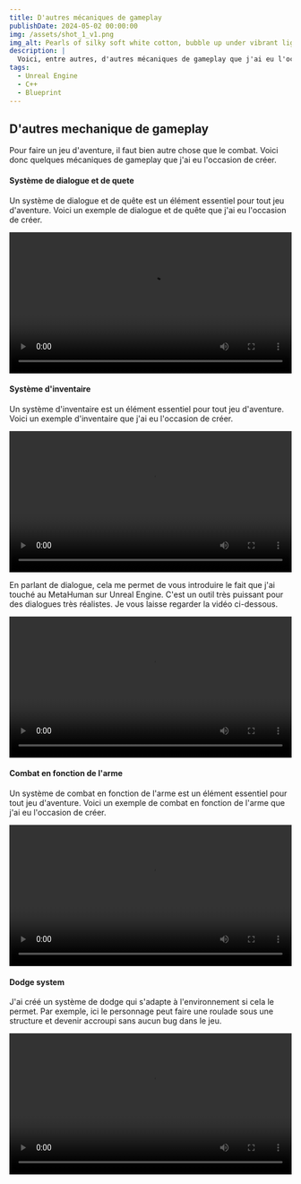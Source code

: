 ```yaml
---
title: D'autres mécaniques de gameplay
publishDate: 2024-05-02 00:00:00
img: /assets/shot_1_v1.png
img_alt: Pearls of silky soft white cotton, bubble up under vibrant lighting
description: |
  Voici, entre autres, d'autres mécaniques de gameplay que j'ai eu l'occasion de créer. Petite précision : tout est répliqué et fait pour le multijoueur.
tags:
  - Unreal Engine
  - C++
  - Blueprint
---
```


## D'autres mechanique de gameplay

Pour faire un jeu d'aventure, il faut bien autre chose que le combat. Voici donc quelques mécaniques de gameplay que j'ai eu l'occasion de créer.

#### Système de dialogue et de quete

Un système de dialogue et de quête est un élément essentiel pour tout jeu d'aventure. Voici un exemple de dialogue et de quête que j'ai eu l'occasion de créer.

<div>
  <video width="100%" src="/assets/perso/quest.mp4" controls></video>
</div>

#### Système d'inventaire

Un système d'inventaire est un élément essentiel pour tout jeu d'aventure. Voici un exemple d'inventaire que j'ai eu l'occasion de créer.

<div>
  <video width="100%" src="/assets/perso/inv.mp4" controls></video>
</div>

En parlant de dialogue, cela me permet de vous introduire le fait que j'ai touché au MetaHuman sur Unreal Engine. C'est un outil très puissant pour des dialogues très réalistes. Je vous laisse regarder la vidéo ci-dessous.

<div>
  <video width="100%" src="/assets/perso/meta.mp4" controls></video>
</div>

#### Combat en fonction de l'arme

Un système de combat en fonction de l'arme est un élément essentiel pour tout jeu d'aventure. Voici un exemple de combat en fonction de l'arme que j'ai eu l'occasion de créer.

<div>
  <video width="100%" src="/assets/perso/combstyle.mp4" controls></video>
</div>

#### Dodge system

J'ai créé un système de dodge qui s'adapte à l'environnement si cela le permet. Par exemple, ici le personnage peut faire une roulade sous une structure et devenir accroupi sans aucun bug dans le jeu.

<div>
  <video width="100%" src="/assets/perso/dodge.mp4" controls></video>
</div>